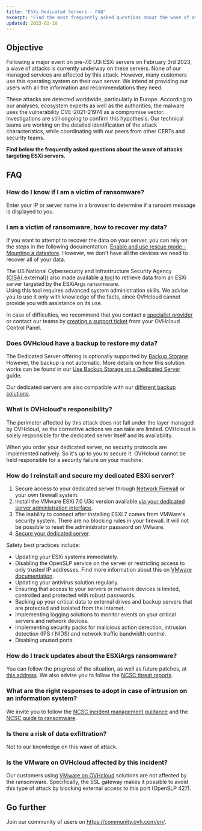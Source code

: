 ```yaml
---
title: "ESXi Dedicated Servers - FAQ"
excerpt: "Find the most frequently asked questions about the wave of attacks targeting ESXi servers"
updated: 2023-02-10
---
```


## Objective

Following a major event on pre-7.0 U3i ESXi servers on February 3rd 2023, a wave of attacks is currently underway on these servers.
None of our managed services are affected by this attack. However, many customers use this operating system on their own server.
We intend at providing our users with all the information and recommendations they need.

These attacks are detected worldwide, particularly in Europe. According to our analyses, ecosystem experts as well as the authorities, the malware uses the vulnerability CVE-2021-21974 as a compromise vector.
Investigations are still ongoing to confirm this hypothesis. Our technical teams are working on the detailed identification of the attack characteristics, while coordinating with our peers from other CERTs and security teams.

**Find below the frequently asked questions about the wave of attacks targeting ESXi servers.**

## FAQ

### How do I know if I am a victim of ransomware?

Enter your IP or server name in a browser to determine if a ransom message is displayed to you.

### I am a victim of ransomware, how to recover my data?

If you want to attempt to recover the data on your server, you can rely on the steps in the following documentation: [Enable and use rescue mode - Mounting a datastore](/pages/cloud/dedicated/rescue_mode#mounting-a-datastore).
However, we don't have all the devices we need to recover all of your data.

The US National Cybersecurity and Infrastructure Security Agency ([CISA](https://www.cisa.gov/uscert/ncas/current-activity/2023/02/07/cisa-releases-esxiargs-ransomware-recovery-script){.external}) also made available [a tool](https://github.com/cisagov/ESXiArgs-Recover) to retrieve data from an ESXi server targeted by the ESXiArgs ransomware.<br>
Using this tool requires advanced system administration skills. We advise you to use it only with knowledge of the facts, since OVHcloud cannot provide you with assistance on its use.

In case of difficulties, we recommend that you contact a [specialist provider](https://partner.ovhcloud.com/en-gb/directory/) or contact our teams by [creating a support ticket](https://www.ovh.com/manager/dedicated/#/support/tickets/new) from your OVHcloud Control Panel.

### Does OVHcloud have a backup to restore my data?

The Dedicated Server offering is optionally supported by [Backup Storage](https://www.ovhcloud.com/en-gb/bare-metal/backup-storage/). However, the backup is not automatic. More details on how this solution works can be found in our [Use Backup Storage on a Dedicated Server](/pages/bare_metal_cloud/dedicated_servers/services_backup_storage) guide.

Our dedicated servers are also compatible with our [different backup solutions](https://www.ovhcloud.com/en-gb/storage-solutions/).

### What is OVHcloud's responsibility?

The perimeter affected by this attack does not fall under the layer managed by OVHcloud, so the corrective actions we can take are limited. OVHcloud is solely responsible for the dedicated server itself and its availability.

When you order your dedicated server, no security protocols are implemented natively. So it's up to you to secure it. OVHcloud cannot be held responsible for a security failure on your machine.

### How do I reinstall and secure my dedicated ESXi server?

1. Secure access to your dedicated server through [Network Firewall](/pages/bare_metal_cloud/dedicated_servers/firewall_network) or your own firewall system.
2. Install the VMware ESXi 7.0 U3c version available [via your dedicated server administration interface](/pages/cloud/dedicated/getting-started-with-dedicated-server#installing-or-reinstalling-your-dedicated-server).
3. The inability to connect after installing ESXi 7 comes from VMWare's security system. There are no blocking rules in your firewall. It will not be possible to reset the administrator password on VMware.
4. [Secure your dedicated server](/pages/bare_metal_cloud/dedicated_servers/securing-a-dedicated-server).

Safety best practices include:

- Updating your ESXi systems immediately.
- Disabling the OpenSLP service on the server or restricting access to only trusted IP addresses. Find more information about this on [VMware documentation](https://kb.vmware.com/s/article/76372).
- Updating your antivirus solution regularly.
- Ensuring that access to your servers or network devices is limited, controlled and protected with robust passwords.
- Backing up your critical data to external drives and backup servers that are protected and isolated from the Internet.
- Implementing logging solutions to monitor events on your critical servers and network devices.
- Implementing security packs for malicious action detection, intrusion detection (IPS / NIDS) and network traffic bandwidth control.
- Disabling unused ports.

### How do I track updates about the ESXiArgs ransomware?

You can follow the progress of the situation, as well as future patches, at [this address](https://blog.ovhcloud.com/ransomware-ciblant-vmware-esxi/).
We also advise you to follow the [NCSC threat reports](https://www.ncsc.gov.uk/section/keep-up-to-date/threat-reports?q=&defaultTypes=report&sort=date%2Bdesc).

### What are the right responses to adopt in case of intrusion on an information system?

We invite you to follow the [NCSC incident management guidance](https://www.ncsc.gov.uk/collection/incident-management) and the [NCSC guide to ransomware](https://www.ncsc.gov.uk/ransomware/home).

### Is there a risk of data exfiltration?

Not to our knowledge on this wave of attack.

### Is the VMware on OVHcloud affected by this incident?

Our customers using [VMware on OVHcloud](https://www.ovhcloud.com/en-gb/hosted-private-cloud/) solutions are not affected by the ransomware. Specifically, the SSL gateway makes it possible to avoid this type of attack by blocking external access to this port (OpenSLP 427).

## Go further

Join our community of users on <https://community.ovh.com/en/>.
